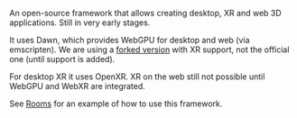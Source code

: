 An open-source framework that allows creating desktop, XR and web 3D applications. Still in very early stages.

It uses Dawn, which provides WebGPU for desktop and web (via emscripten). We are using a [forked version](https://github.com/blitz-research/dawn) with XR support, not the official one (until support is added).

For desktop XR it uses OpenXR. XR on the web still not possible until WebGPU and WebXR are integrated.

See [Rooms](https://github.com/upf-gti/rooms) for an example of how to use this framework. 